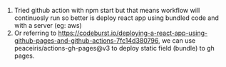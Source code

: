1. Tried github action with npm start but that means workflow will continuosly run so better is deploy react app using bundled code and with a server (eg: aws)
2. Or referring to <a>https://codeburst.io/deploying-a-react-app-using-github-pages-and-github-actions-7fc14d380796</a>, we can use peaceiris/actions-gh-pages@v3 to deploy static field (bundle) to gh pages. 
